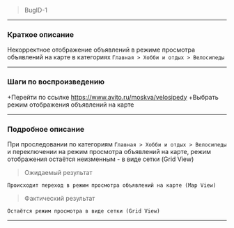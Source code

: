 >BugID-1
___
### Краткое описание

Некорректное отображение объявлений 
в режиме просмотра объявлений на карте в категориях 
`Главная > Хобби и отдых > Велосипеды`
___
### Шаги по воспроизведению

+Перейти по ссылке https://www.avito.ru/moskva/velosipedy
+Выбрать режим отображения объявлений на карте
___
### Подробное описание

При проследовании по категориям `Главная > Хобби и отдых > Велосипеды`
 и переключении на режим просмотра объявлений на карте, 
 режим отображения остаётся неизменным - в виде сетки (Grid View)

>Ожидаемый результат

    Происходит переход в режим просмотра объявлений на карте (Map View)

>Фактический результат

    Остаётся режим просмотра в виде сетки (Grid View)
___
        

